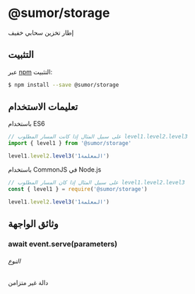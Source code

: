 # @sumor/storage

إطار تخزين سحابي خفيف

## التثبيت

عبر [npm](https://www.npmjs.com/) التثبيت:

```sh
$ npm install --save @sumor/storage
```

## تعليمات الاستخدام

باستخدام ES6

```js
// على سبيل المثال إذا كانت المسار المطلوب level1.level2.level3
import { level1 } from '@sumor/storage'

level1.level2.level3('المعلمة1')
```

باستخدام CommonJS في Node.js

```js
// على سبيل المثال إذا كان المسار المطلوب level1.level2.level3
const { level1 } = require('@sumor/storage')

level1.level2.level3('المعلمة1')
```

## وثائق الواجهة

### await event.serve(parameters)

###### النوع

دالة غير متزامن
